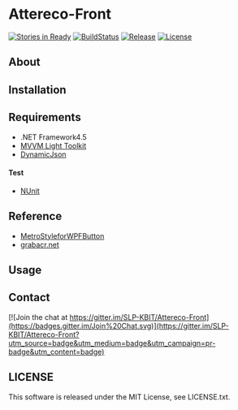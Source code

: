 # Attereco-Front

[![Stories in Ready](https://badge.waffle.io/SLP-KBIT/Attereco-Front.png?label=ready&title=Ready&style=flat-square)](https://waffle.io/SLP-KBIT/Attereco-Front)
[![BuildStatus](https://img.shields.io/appveyor/ci/maxmellon/Attereco-Front/master.svg?style=flat-squaree)](https://ci.appveyor.com/project/MaxMEllon/attereco-front/branch/master)
[![Release](https://img.shields.io/github/release/SLP-KBIT/Attereco-Front.svg?style=flat-square)](https://github.com/SLP-KBIT/Attereco-Front/releases/latest)
[![License](https://img.shields.io/github/license/SLP-KBIT/Attereco-Front.svg?style=flat-square)](https://github.com/SLP-KBIT/Attereco-Front/blob/master/LICENSE.txt)

## About

## Installation

## Requirements

- .NET Framework4.5
- [MVVM Light Toolkit](http://www.mvvmlight.net/)
- [DynamicJson](http://dynamicjson.codeplex.com/)

#### Test

- [NUnit](http://www.nunit.org/)

## Reference

- [MetroStyleforWPFButton](https://gist.github.com/alimbada/3083937)
- [grabacr.net](http://grabacr.net/archives/507)

## Usage

## Contact

[![Join the chat at https://gitter.im/SLP-KBIT/Attereco-Front](https://badges.gitter.im/Join%20Chat.svg)](https://gitter.im/SLP-KBIT/Attereco-Front?utm_source=badge&utm_medium=badge&utm_campaign=pr-badge&utm_content=badge)

## LICENSE
This software is released under the MIT License, see LICENSE.txt.

